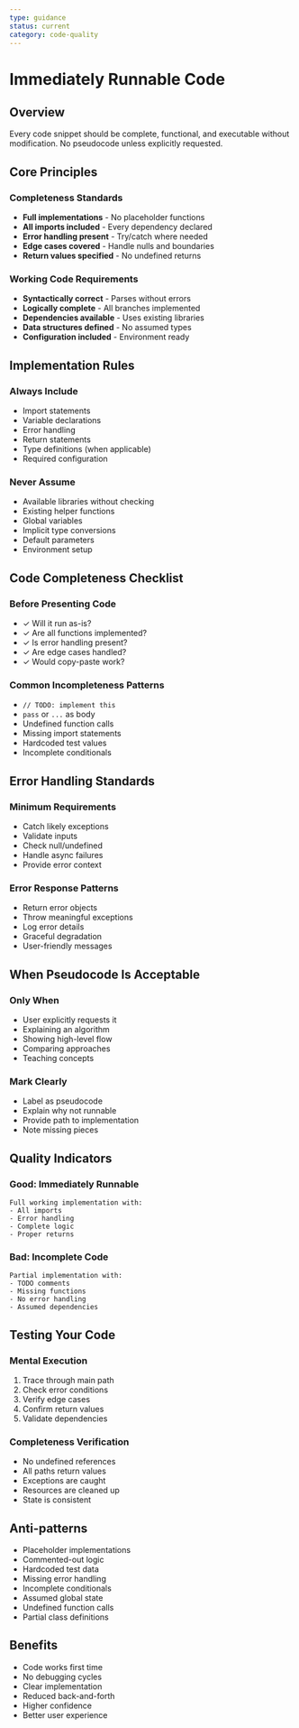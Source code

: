 ```yaml
---
type: guidance
status: current
category: code-quality
---
```


# Immediately Runnable Code

## Overview
Every code snippet should be complete, functional, and executable without modification. No pseudocode unless explicitly requested.

## Core Principles

### Completeness Standards
- **Full implementations** - No placeholder functions
- **All imports included** - Every dependency declared
- **Error handling present** - Try/catch where needed
- **Edge cases covered** - Handle nulls and boundaries
- **Return values specified** - No undefined returns

### Working Code Requirements
- **Syntactically correct** - Parses without errors
- **Logically complete** - All branches implemented
- **Dependencies available** - Uses existing libraries
- **Data structures defined** - No assumed types
- **Configuration included** - Environment ready

## Implementation Rules

### Always Include
- Import statements
- Variable declarations
- Error handling
- Return statements
- Type definitions (when applicable)
- Required configuration

### Never Assume
- Available libraries without checking
- Existing helper functions
- Global variables
- Implicit type conversions
- Default parameters
- Environment setup

## Code Completeness Checklist

### Before Presenting Code
- ✓ Will it run as-is?
- ✓ Are all functions implemented?
- ✓ Is error handling present?
- ✓ Are edge cases handled?
- ✓ Would copy-paste work?

### Common Incompleteness Patterns
- `// TODO: implement this`
- `pass` or `...` as body
- Undefined function calls
- Missing import statements
- Hardcoded test values
- Incomplete conditionals

## Error Handling Standards

### Minimum Requirements
- Catch likely exceptions
- Validate inputs
- Check null/undefined
- Handle async failures
- Provide error context

### Error Response Patterns
- Return error objects
- Throw meaningful exceptions
- Log error details
- Graceful degradation
- User-friendly messages

## When Pseudocode Is Acceptable

### Only When
- User explicitly requests it
- Explaining an algorithm
- Showing high-level flow
- Comparing approaches
- Teaching concepts

### Mark Clearly
- Label as pseudocode
- Explain why not runnable
- Provide path to implementation
- Note missing pieces

## Quality Indicators

### Good: Immediately Runnable
```
Full working implementation with:
- All imports
- Error handling
- Complete logic
- Proper returns
```

### Bad: Incomplete Code
```
Partial implementation with:
- TODO comments
- Missing functions
- No error handling
- Assumed dependencies
```

## Testing Your Code

### Mental Execution
1. Trace through main path
2. Check error conditions
3. Verify edge cases
4. Confirm return values
5. Validate dependencies

### Completeness Verification
- No undefined references
- All paths return values
- Exceptions are caught
- Resources are cleaned up
- State is consistent

## Anti-patterns
- Placeholder implementations
- Commented-out logic
- Hardcoded test data
- Missing error handling
- Incomplete conditionals
- Assumed global state
- Undefined function calls
- Partial class definitions

## Benefits
- Code works first time
- No debugging cycles
- Clear implementation
- Reduced back-and-forth
- Higher confidence
- Better user experience